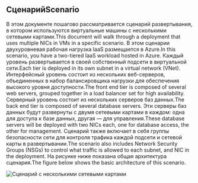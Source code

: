 ## <a name="scenario"></a><span data-ttu-id="bcf11-101">Сценарий</span><span class="sxs-lookup"><span data-stu-id="bcf11-101">Scenario</span></span>
<span data-ttu-id="bcf11-102">В этом документе пошагово рассматривается сценарий развертывания, в котором используются виртуальные машины с несколькими сетевыми картами.</span><span class="sxs-lookup"><span data-stu-id="bcf11-102">This document will walk through a deployment that uses multiple NICs in VMs in a specific scenario.</span></span> <span data-ttu-id="bcf11-103">В этом сценарии двухуровневая рабочая нагрузка IaaS размещается в Azure.</span><span class="sxs-lookup"><span data-stu-id="bcf11-103">In this scenario, you have a two-tiered IaaS workload hosted in Azure.</span></span> <span data-ttu-id="bcf11-104">Каждый уровень развертывается в своей собственный подсети в виртуальной сети.</span><span class="sxs-lookup"><span data-stu-id="bcf11-104">Each tier is deployed in its own subnet in a virtual network (VNet).</span></span> <span data-ttu-id="bcf11-105">Интерфейсный уровень состоит из нескольких веб-серверов, объединенных в набор балансировщика нагрузки для обеспечения высокого уровня доступности.</span><span class="sxs-lookup"><span data-stu-id="bcf11-105">The front end tier is composed of several web servers, grouped together in a load balancer set for high availability.</span></span> <span data-ttu-id="bcf11-106">Серверный уровень состоит из нескольких серверов баз данных.</span><span class="sxs-lookup"><span data-stu-id="bcf11-106">The back end tier is composed of several database servers.</span></span> <span data-ttu-id="bcf11-107">Эти серверы баз данных будут развернуты с двумя сетевыми картами в каждом: одна для доступа к базе данных, другая — для управления.</span><span class="sxs-lookup"><span data-stu-id="bcf11-107">These database servers will be deployed with two NICs each, one for database access, the other for management.</span></span> <span data-ttu-id="bcf11-108">Сценарий также включает в себя группы безопасности сети для контроля трафика каждой подсети и сетевой карты в развертывании.</span><span class="sxs-lookup"><span data-stu-id="bcf11-108">The scenario also includes Network Security Groups (NSGs) to control what traffic is allowed to each subnet, and NIC in the deployment.</span></span> <span data-ttu-id="bcf11-109">На рисунке ниже показана общая архитектура сценария.</span><span class="sxs-lookup"><span data-stu-id="bcf11-109">The figure below shows the basic architecture of this scenario.</span></span>  

![Сценарий с несколькими сетевыми картами](./media/virtual-network-deploy-multinic-scenario-include/Figure1.png)

